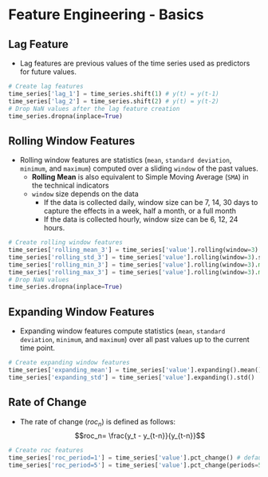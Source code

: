 # Feature Engineering - Basics

## Lag Feature

- Lag features are previous values of the time series used as predictors for future values.

```Python
# Create lag features
time_series['lag_1'] = time_series.shift(1) # y(t) = y(t-1)
time_series['lag_2'] = time_series.shift(2) # y(t) = y(t-2)
# Drop NaN values after the lag feature creation
time_series.dropna(inplace=True)
```

## Rolling Window Features

- Rolling window features are statistics (`mean`, `standard deviation`, `minimum`, and `maximum`) computed over a sliding `window` of the past values.
  - **Rolling Mean** is also equivalent to Simple Moving Average (`SMA`) in the technical indicators
  - `window` size depends on the data
    - If the data is collected daily, window size can be 7, 14, 30 days to capture the effects in a week, half a month, or a full month
    - If the data is collected hourly, window size can be 6, 12, 24 hours.

```Python
# Create rolling window features
time_series['rolling_mean_3'] = time_series['value'].rolling(window=3).mean()
time_series['rolling_std_3'] = time_series['value'].rolling(window=3).std()
time_series['rolling_min_3'] = time_series['value'].rolling(window=3).min()
time_series['rolling_max_3'] = time_series['value'].rolling(window=3).max()
# Drop NaN values
time_series.dropna(inplace=True)
```

## Expanding Window Features

- Expanding window features compute statistics (`mean`, `standard deviation`, `minimum`, and `maximum`) over all past values up to the current time point.

```Python
# Create expanding window features
time_series['expanding_mean'] = time_series['value'].expanding().mean()
time_series['expanding_std'] = time_series['value'].expanding().std()
```

## Rate of Change

- The rate of change ($roc_n$) is defined as follows:
  $$roc_n= \frac{y_t - y_{t-n}}{y_{t-n}}$$

```Python
# Create roc features
time_series['roc_period=1'] = time_series['value'].pct_change() # default period=1
time_series['roc_period=5'] = time_series['value'].pct_change(periods=5)
```
